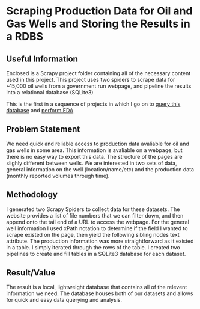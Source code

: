 # Scraping Production Data for Oil and Gas Wells and Storing the Results in a RDBS

## Useful Information

Enclosed is a Scrapy project folder containing all of the necessary content used in this project. 
This project uses two spiders to scrape data for ~15,000 oil wells from a government run webpage, and pipeline the results into a relational database (SQLite3)

This is the first in a sequence of projects in which I go on to [query this database](https:linkhere) and [perform EDA](https://linkhere2)

## Problem Statement

We need quick and reliable access to production data avaliable for oil and gas wells in some area. 
This information is avaliable on a webpage, but there is no easy way to export this data. 
The structure of the pages are slighly different between wells. We are interested in two sets of data, general information on the well (location/name/etc)
and the production data (monthly reported volumes through time).

## Methodology

I generated two Scrapy Spiders to collect data for these datasets. 
The website provides a list of file numbers that we can filter down, and then append onto the tail end of a URL to access the webpage.
For the general well information I used xPath notation to determine if the field I wanted to scrape existed on the page, then yield the following sibling nodes text attribute. 
The production information was more straightforward as it existed in a table. I simply iterated through the rows of the table.
I created two pipelines to create and fill tables in a SQLite3 database for each dataset.

## Result/Value

The result is a local, lightweight database that contains all of the relevent information we need. 
The database houses both of our datasets and allows for quick and easy data querying and analysis. 
